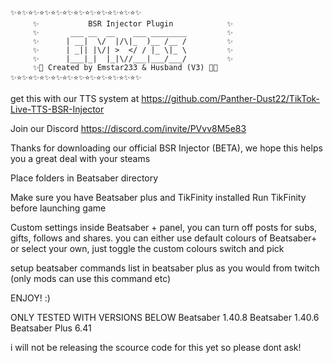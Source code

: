 ```
✨⭐✨⭐✨⭐✨⭐✨⭐✨⭐✨⭐✨⭐✨⭐✨⭐✨⭐✨
     ✨           BSR Injector Plugin            ✨
     ✨       ___ __  __    ___ ________         ✨
     ✨      | __|  \/  |/\|_  )__ /__ /         ✨
     ✨      | _|| |\/| >  </ / |_ \|_ \         ✨
     ✨      |___|_|  |_|\//___|___/___/         ✨
     ✨💫 Created by Emstar233 & Husband (V3) 💫✨
✨⭐✨⭐✨⭐✨⭐✨⭐✨⭐✨⭐✨⭐✨⭐✨⭐✨⭐✨
```
get this with our TTS system at https://github.com/Panther-Dust22/TikTok-Live-TTS-BSR-Injector

Join our Discord https://discord.com/invite/PVvv8M5e83

Thanks for downloading our official BSR Injector (BETA), we hope this helps you a great deal with your steams

Place folders in Beatsaber directory

Make sure you have Beatsaber plus and TikFinity installed
Run TikFinity before launching game

Custom settings inside Beatsaber + panel, you can turn off posts for subs, gifts, follows and shares.
you can either use default colours of Beatsaber+ or select your own, just toggle the custom colours switch and pick

setup beatsaber commands list in beatsaber plus as you would from twitch (only mods can use this command etc)

ENJOY! :)

ONLY TESTED WITH VERSIONS BELOW
Beatsaber 1.40.8
Beatsaber 1.40.6
Beatsaber Plus 6.41


i will not be releasing the scource code for this yet so please dont ask!




